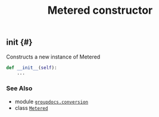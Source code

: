 ﻿---
title: Metered constructor
second_title: GroupDocs.Conversion for Python via .NET API References
description: 
type: docs
weight: 10
url: /python-net/groupdocs.conversion/metered/__init__/
is_root: false
---

## __init__ {#}

Constructs a new instance of Metered



```python
def __init__(self):
    ...
```





### See Also
* module [`groupdocs.conversion`](../../)
* class [`Metered`](/conversion/python-net/groupdocs.conversion/metered)
